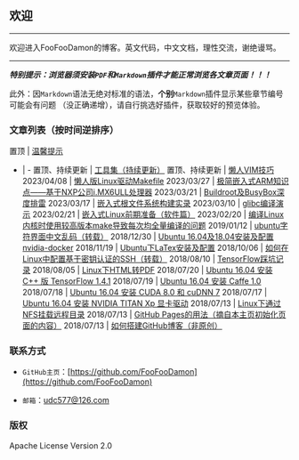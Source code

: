 <meta http-equiv="Content-Type" content="text/html; charset=utf-8">

## 欢迎

---------------------------------------------------------------------------

欢迎进入FooFooDamon的博客。英文代码，中文文档，理性交流，谢绝谩骂。

---------------------------------------------------------------------------

***特别提示：浏览器须安装`PDF`和`Markdown`插件才能正常浏览各文章页面！！！***

此外：因`Markdown`语法无绝对标准的语法，**个别**`Markdown`插件显示某些章节编号可能会有问题
（没正确递增），请自行挑选好插件，获取较好的预览体验。

### 文章列表（按时间逆排序）

置顶 | <a href="温馨提示.md">温馨提示</a>
- | -
置顶、持续更新 | <a href="工具集（持续更新）.md">工具集（持续更新）</a>
置顶、持续更新 | <a href="懒人VIM技巧.md">懒人VIM技巧</a>
2023/04/08 | <a href="懒人版Linux驱动Makefile.md">懒人版Linux驱动Makefile</a>
2023/03/27 | <a href="极简嵌入式ARM知识点——基于NXP公司i.MX6ULL处理器.md">极简嵌入式ARM知识点——基于NXP公司i.MX6ULL处理器</a>
2023/03/21 | <a href="Buildroot及BusyBox深度排雷.md">Buildroot及BusyBox深度排雷</a>
2023/03/17 | <a href="嵌入式根文件系统构建实录.md">嵌入式根文件系统构建实录</a>
2023/03/10 | <a href="glibc编译演示.md">glibc编译演示</a>
2023/02/21 | <a href="嵌入式Linux前期准备（软件篇）.md">嵌入式Linux前期准备（软件篇）</a>
2023/02/20 | <a href="编译Linux内核时使用较高版本make导致每次均全量编译的问题.md">编译Linux内核时使用较高版本make导致每次均全量编译的问题</a>
2019/01/12 | <a href="ubuntu字符界面中文乱码 - chinabinlang的专栏 - CSDN博客.pdf">ubuntu字符界面中文乱码（转载）</a>
2018/12/30 | <a href="Ubuntu_16.04及18.04安装及配置nvidia-docker.md">Ubuntu 16.04及18.04安装及配置nvidia-docker</a>
2018/11/19 | <a href="Ubuntu下LaTex安装及配置.md">Ubuntu下LaTex安装及配置</a>
2018/10/06 | <a href="如何在Linux中配置基于密钥认证的SSH（转载）.pdf">如何在Linux中配置基于密钥认证的SSH（转载）</a>
2018/08/10 | <a href="TensorFlow踩坑记录.md">TensorFlow踩坑记录</a>
2018/08/05 | <a href="Linux下HTML转PDF.md">Linux下HTML转PDF</a>
2018/07/20 | <a href="Ubuntu_16.04安装C++版TensorFlow_1.4.1.md">Ubuntu 16.04 安装 C++ 版 TensorFlow 1.4.1</a>
2018/07/19 | <a href="Ubuntu_16.04安装Caffe_1.0.md">Ubuntu 16.04 安装 Caffe 1.0</a>
2018/07/18 | <a href="Ubuntu_16.04安装CUDA_8.0和cuDNN_7.md">Ubuntu 16.04 安装 CUDA 8.0 和 cuDNN 7</a>
2018/07/17 | <a href="Ubuntu_16.04安装NVIDIA_TITAN_Xp显卡驱动.md">Ubuntu 16.04 安装 NVIDIA TITAN Xp 显卡驱动</a>
2018/07/13 | <a href="Linux下通过NFS挂载远程目录.md">Linux下通过NFS挂载远程目录</a>
2018/07/13 | <a href="GitHub_Pages的用法.md">GitHub Pages的用法（摘自本主页初始化页面的内容）</a>
2018/07/13 | <a href="如何搭建GitHub博客（非原创）.md">如何搭建GitHub博客（非原创）</a>


### 联系方式

* `GitHub主页`：[https://github.com/FooFooDamon](https://github.com/FooFooDamon)

* `邮箱`：<udc577@126.com>


### 版权

Apache License Version 2.0

